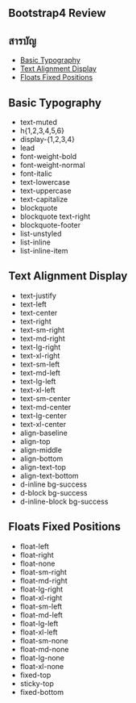 ## Bootstrap4 Review

## สารบัญ
- [Basic Typography](#basic-typography)
- [Text Alignment Display](#text-alignment-display)
- [Floats Fixed Positions]($floats-fixed-positions)

## Basic Typography
- text-muted
- h{1,2,3,4,5,6}
- display-{1,2,3,4}
- lead
- font-weight-bold
- font-weight-normal
- font-italic
- text-lowercase
- text-uppercase
- text-capitalize
- blockquote
- blockquote text-right
- blockquote-footer
- list-unstyled
- list-inline
- list-inline-item

## Text Alignment Display
- text-justify
- text-left
- text-center
- text-right
- text-sm-right
- text-md-right
- text-lg-right
- text-xl-right
- text-sm-left
- text-md-left
- text-lg-left
- text-xl-left
- text-sm-center
- text-md-center
- text-lg-center
- text-xl-center
- align-baseline
- align-top
- align-middle
- align-bottom
- align-text-top
- align-text-bottom
- d-inline bg-success
- d-block bg-success
- d-inline-block bg-success

## Floats Fixed Positions
- float-left
- float-right
- float-none
- float-sm-right
- float-md-right
- float-lg-right
- float-xl-right
- float-sm-left
- float-md-left
- float-lg-left
- float-xl-left
- float-sm-none
- float-md-none
- float-lg-none
- float-xl-none
- fixed-top
- sticky-top
- fixed-bottom
